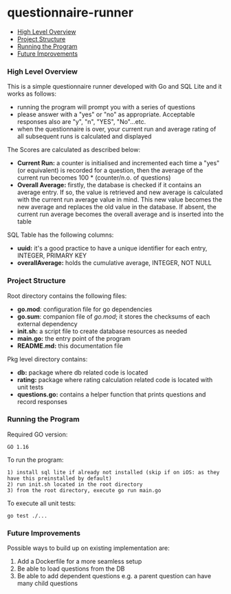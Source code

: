 # questionnaire-runner

- [High Level Overview](#overview)
- [Project Structure](#structure)
- [Running the Program](#execution)
- [Future Improvements](#futureImprovements)

### High Level Overview <a name="overview"></a>

This is a simple questionnaire runner developed with Go and SQL Lite and it works as follows:
- running the program will prompt you with a series of questions
- please answer with a "yes" or "no" as appropriate. Acceptable responses also are "y", "n", "YES", "No"...etc.
- when the questionnaire is over, your current run and average rating of all subsequent runs is calculated and displayed

The Scores are calculated as described below:
- **Current Run:** a counter is initialised and incremented each time a "yes" (or equivalent) is recorded for a question, then the average of the current
    run becomes 100 * (counter/n.o. of questions)
- **Overall Average:** firstly, the database is checked if it contains an average entry. If so, the value is retrieved and new average is 
    calculated with the current run average value in mind. This new value becomes the new average and replaces the old value in the database. 
    If absent, the current run average becomes the overall average and is inserted into the table
  
SQL Table has the following columns:

- **uuid:** it's a good practice to have a unique identifier for each entry, INTEGER, PRIMARY KEY
- **overallAverage:** holds the cumulative average, INTEGER, NOT NULL

### Project Structure <a name="structure"></a>

Root directory contains the following files:
- **go.mod**: configuration file for go dependencies
- **go.sum**: companion file of _go.mod_; it stores the checksums of each external dependency
- **init.sh:** a script file to create database resources as needed 
- **main.go:** the entry point of the program
- **README.md:** this documentation file

Pkg level directory contains:

- **db:** package where db related code is located
- **rating:** package where rating calculation related code is located with unit tests
- **questions.go:** contains a helper function that prints questions and record responses

### Running the Program <a name="execution"></a>

Required GO version:
```
GO 1.16
```

To run the program:
```
1) install sql lite if already not installed (skip if on iOS: as they have this preinstalled by default)
2) run init.sh located in the root directory
3) from the root directory, execute go run main.go
```

To execute all unit tests:
```
go test ./...
```

### Future Improvements <a name="futureImprovements"></a>

Possible ways to build up on existing implementation are:
1) Add a Dockerfile for a more seamless setup
2) Be able to load questions from the DB
3) Be able to add dependent questions e.g. a parent question can have many child questions

